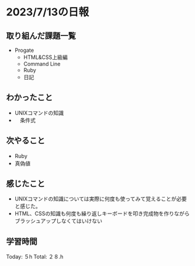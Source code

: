 # 2023/7/13の日報
## 取り組んだ課題一覧
* Progate
   * HTML&CSS上級編
   * Command Line
   * Ruby
   * 日記
## わかったこと
*  UNIXコマンドの知識
* 　条件式
## 次やること
* Ruby　
* 真偽値
## 感じたこと
* UNIXコマンドの知識については実際に何度も使ってみて覚えることが必要と感じた。
* HTML、CSSの知識も何度も繰り返しキーボードを叩き完成物を作りながらブラッシュアップしなくてはいけない
  
## 学習時間
Today: ５h
Total: ２８.h

